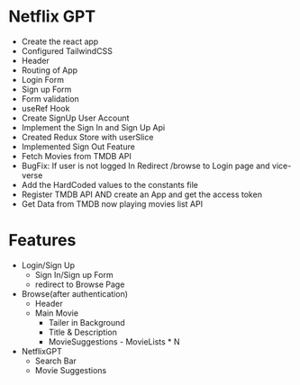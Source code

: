 # Netflix GPT
- Create the react app
- Configured TailwindCSS
- Header
- Routing of App
- Login Form
- Sign up Form
- Form validation
- useRef Hook
- Create SignUp User Account
- Implement the Sign In and Sign Up Api
- Created Redux Store with userSlice
- Implemented Sign Out Feature
- Fetch Movies from TMDB API
- BugFix: If user is not logged In Redirect /browse to Login page and vice-verse
- Add the HardCoded values to the constants file
- Register TMDB API AND create an App and get the access token
- Get Data from TMDB now playing movies list API

# Features
- Login/Sign Up
     - Sign In/Sign up Form
     - redirect to Browse Page
- Browse(after authentication)
   - Header
   - Main Movie
     - Tailer in Background
     - Title & Description
     - MovieSuggestions
            - MovieLists * N
- NetflixGPT
    - Search Bar
    - Movie Suggestions